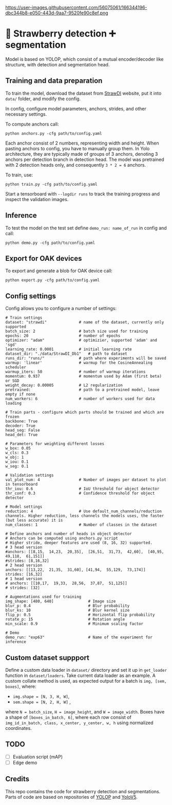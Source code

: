 https://user-images.githubusercontent.com/56075061/166344196-dbc344b8-e050-443d-9aa7-9520fe90c8ef.png

# :strawberry: Strawberry detection :heavy_plus_sign: segmentation 

Model is based on YOLOP, which consist of a mutual encoder/decoder like structure, with detection and segmentation head.

## Training and data preparation

To train the model, download the dataset from [StrawDI](https://strawdi.github.io/) website, put it into `data/` folder, and modify the config.

In config, configure model parameters, anchors, strides, and other necessary settings.

To compute anchors call:
```
python anchors.py -cfg path/to/config.yaml
```
Each anchor consist of 2 numbers, representing width and height. When pasting anchors to config, you have to manually group them. In Yolo architecture, they are typically made of groups of 3 anchors, denoting 3 anchors per detection branch in detection head. The model was pretrained with 2 detection heads only, and consequently `3 * 2 = 6` anchors. 

To train, use:
```
python train.py -cfg path/to/config.yaml
```

Start a tensorboard with `--logdir runs` to track the training progress and inspect the validation images.

## Inference
To test the model on the test set define `demo_run: name_of_run` in config and call:
```
python demo.py -cfg path/to/config.yaml
```

## Export for OAK devices
To export and generate a blob for OAK device call:
```
python export.py -cfg path/to/config.yaml
```

## Config settings
Config allows you to configure a number of settings:
```
# Train settings
dataset: "strawdi"              # name of the dataset, currently only supported
batch_size: 2                   # batch size used for training
epochs: 20                      # number of epochs
optimizer: "adam"               # optimizier, supported 'adam' and 'sgd'
learning_rate: 0.0001           # initial learning rate
dataset_dir: "./data/StrawDI_Db1"   # path to dataset
runs_dir: "runs/"               # path where experiments will be saved
warmup: 'linear'                # warmup for the CosineAnnealing scheduler
warmup_iters: 50                # number of warmup iterations
momentum: 0.937                 # momentum used by Adam (first beta) or SGD
weight_decay: 0.00005           # L2 regularization
pretrained:                     # path to a pretrained model, leave empty if none
num_workers: 6                  # number of workers used for data loading

# Train parts - configure which parts should be trained and which are frozen
backbone: True
decoder: True                   
head_seg: False
head_det: True

# Parameters for weighting different losses
w_box: 0.05
w_cls: 0.3
w_obj: 1
w_iou: 0.1
w_seg: 0.1

# Validation settings
val_plot_num: 4                 # Number of images per dataset to plot in tensorboard
thr_iou: 0.6                    # IoU threshold for object detector
thr_conf: 0.3                   # Confidence threshold for object detector

# Model settings
reduction: 4                    # Use default_num_channels/reduction channels. Higher reduction, less channels the models uses, the faster (but less accurate) it is
num_classes: 1                  # Number of classes in the dataset

# Define anchors and number of heads in object detector
# Anchors can be computed using anchors.py script
# Higher stride, deeper features are used (8, 16, 32) supported.
# 3 head version
#anchors: [[8,15,  14,23,  20,35],  [26,51,  31,73,  42,60],  [40,95,  49,118,  61,151]]
#strides: [8,16,32]
# 2 head version
anchors: [[13,22,  21,35,  31,60], [41,94,  55,129,  73,174]]
strides: [16,32]
# 1 head version
# anchors: [[10,17,  19,33,  28,56,  37,87,  51,125]]
# strides: [32]

# Augmentations used for training
img_shape: [480, 640]               # Image size
blur_p: 0.4                         # Blur probability
blur_ks: 10                         # Blur kernel size
flip_p: 0.5                         # Horizontal flip probability
rotate_p: 15                        # Rotation angle
min_scale: 0.9                      # Minimum scaling factor

# Demo
demo_run: "exp63"                   # Name of the experiment for inference
```

## Custom dataset suppport
Define a custom data loader in `dataset/` directory and set it up in `get_loader` function in `dataset/loaders`. Take current data loader as an example. A custom collate method is used, as expected output for a batch is `img, [sem, boxes]`, where: 
* `img.shape = [N, 3, H, W]`,
* `sem.shape = [N, 2, H, W]` ,

where `N = batch_size`, `H = image_height`, and `W = image_width`. Boxes have a shape of `[boxes_in_batch, 6]`, where each row consist of `img_id_in_batch, class, x_center, y_center, w, h` using normalized coordinates.

## TODO

- [ ] Evaluation script (mAP)
- [ ] Edge demo

## Credits

This repo contains the code for strawberry detection and segmentations. Parts of code are based on repositories of [YOLOP](https://github.com/hustvl/YOLOP) and [YoloV5](https://github.com/ultralytics/yolov5/).
